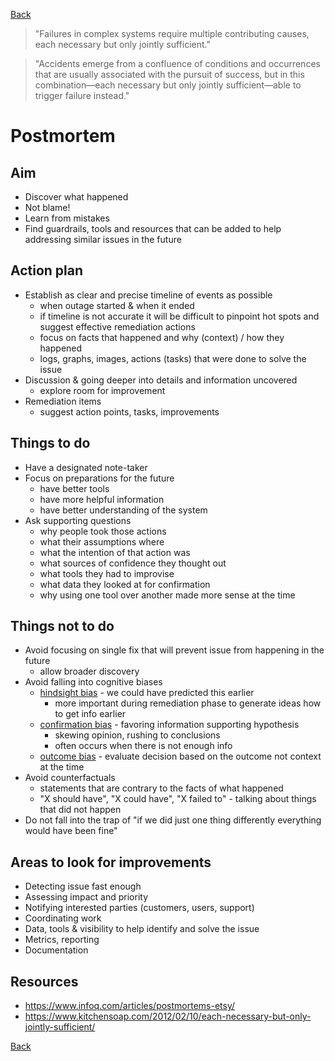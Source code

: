 [Back](../README.md)

> "Failures in complex systems require multiple contributing causes, each necessary but only jointly sufficient."

> "Accidents emerge from a confluence of conditions and occurrences that are usually associated with the pursuit of success, but in this combination—each necessary but only jointly sufficient—able to trigger failure instead."

# Postmortem

## Aim

- Discover what happened
- Not blame!
- Learn from mistakes 
- Find guardrails, tools and resources that can be added to help addressing similar issues in the future

## Action plan

- Establish as clear and precise timeline of events as possible
  - when outage started & when it ended
  - if timeline is not accurate it will be difficult to pinpoint hot spots and suggest effective remediation actions
  - focus on facts that happened and why (context) / how they happened
  - logs, graphs, images, actions (tasks) that were done to solve the issue
- Discussion & going deeper into details and information uncovered
  - explore room for improvement
- Remediation items
  - suggest action points, tasks, improvements

## Things to do

- Have a designated note-taker
- Focus on preparations for the future
  - have better tools
  - have more helpful information
  - have better understanding of the system
- Ask supporting questions
  - why people took those actions
  - what their assumptions where
  - what the intention of that action was
  - what sources of confidence they thought out
  - what tools they had to improvise
  - what data they looked at for confirmation
  - why using one tool over another made more sense at the time

## Things not to do

- Avoid focusing on single fix that will prevent issue from happening in the future
  - allow broader discovery
- Avoid falling into cognitive biases
  - [hindsight bias](https://en.wikipedia.org/wiki/Hindsight_bias) - we could have predicted this earlier
    - more important during remediation phase to generate ideas how to get info earlier
  - [confirmation bias](https://en.wikipedia.org/wiki/Confirmation_bias) - favoring information supporting hypothesis
    - skewing opinion, rushing to conclusions
    - often occurs when there is not enough info
  - [outcome bias](https://en.wikipedia.org/wiki/Outcome_bias) - evaluate decision based on the outcome not context at the time
- Avoid counterfactuals
  - statements that are contrary to the facts of what happened
  - "X should have", "X could have", "X failed to" - talking about things that did not happen
- Do not fall into the trap of "if we did just one thing differently everything would have been fine"

## Areas to look for improvements

- Detecting issue fast enough
- Assessing impact and priority
- Notifying interested parties (customers, users, support)
- Coordinating work
- Data, tools & visibility to help identify and solve the issue
- Metrics, reporting
- Documentation

## Resources

- https://www.infoq.com/articles/postmortems-etsy/
- https://www.kitchensoap.com/2012/02/10/each-necessary-but-only-jointly-sufficient/

[Back](../README.md)
